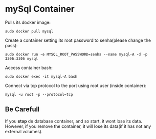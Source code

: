 # mySql Container

Pulls its docker image:
~~~
sudo docker pull mysql
~~~

Create a container setting its root password to senha(please change the pass):
~~~
sudo docker run -e MYSQL_ROOT_PASSWORD=senha --name mysql-A -d -p 3306:3306 mysql
~~~

Access container bash:
~~~
sudo docker exec -it mysql-A bash
~~~

Connect via tcp protocol to the port using root user (inside container):
~~~
mysql -u root -p --protocol=tcp
~~~

## Be Carefull
If you **stop** de database container, and so start, it wont lose its data.
However, if you remove the container, it will lose its data(if it has not any external volumes).